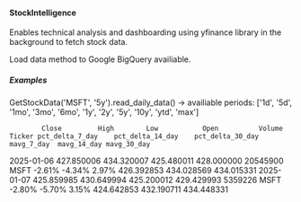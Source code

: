 #### StockIntelligence

Enables technical analysis and dashboarding using yfinance library in the background to fetch stock data.

Load data method to Google BigQuery availiable.

##### Examples

GetStockData('MSFT', '5y').read_daily_data()  -> availiable periods: ['1d', '5d', '1mo', '3mo', '6mo', '1y', '2y', '5y', '10y', 'ytd', 'max']

            Close	      High	      Low	        Open	      Volume	  Ticker pct_delta_7_day	pct_delta_14_day	pct_delta_30_day	mavg_7_day	mavg_14_day	mavg_30_day
2025-01-06	427.850006	434.320007	425.480011	428.000000	20545900	MSFT	-2.61%	          -4.34%	          2.97%	            426.392853	434.028569	434.015331
2025-01-07	425.859985	430.649994	425.200012	429.429993	5359226	  MSFT	-2.80%	         -5.70%	            3.15%	            424.642853	432.190711	434.448331
